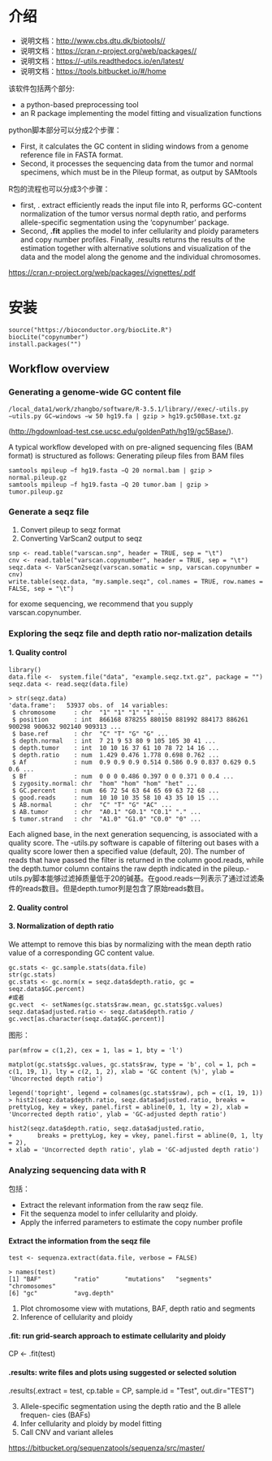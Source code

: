 # 介绍

+ 说明文档：http://www.cbs.dtu.dk/biotools//
+ 说明文档：https://cran.r-project.org/web/packages//
+ 说明文档：https://-utils.readthedocs.io/en/latest/
+ 说明文档：https://tools.bitbucket.io/#/home

该软件包括两个部分:
+ a python-based preprocessing tool
+ an R package implementing the model fitting and visualization functions

python脚本部分可以分成2个步骤：
+ First, it calculates the GC content in sliding windows from a genome reference file in FASTA format.
+ Second, it processes the sequencing data from the tumor and normal specimens, which must be in the Pileup format, as output by SAMtools


R包的流程也可以分成3个步骤：
+ first, . extract efficiently reads the input file into R, performs GC-content normalization of the tumor versus normal depth ratio, and performs allele-specific segmentation using the ‘copynumber’ package.
+ Second, **.fit** applies the model to infer cellularity and ploidy parameters and copy number profiles.
Finally, .results returns the results of the estimation together with alternative solutions and visualization of the data and the model along the genome and the individual chromosomes.

https://cran.r-project.org/web/packages//vignettes/.pdf

# 安装
```
source("https://bioconductor.org/biocLite.R")
biocLite("copynumber")
install.packages("")
```

## Workflow overview
### Generating a genome-wide GC content file
```
/local_data1/work/zhangbo/software/R-3.5.1/library//exec/-utils.py
−utils.py GC−windows −w 50 hg19.fa | gzip > hg19.gc50Base.txt.gz
```
(http://hgdownload-test.cse.ucsc.edu/goldenPath/hg19/gc5Base/).



A typical workflow developed with  on pre-aligned sequencing files (BAM format) is structured as follows:
Generating pileup files from BAM files
```
samtools mpileup −f hg19.fasta −Q 20 normal.bam | gzip > normal.pileup.gz
samtools mpileup −f hg19.fasta −Q 20 tumor.bam | gzip > tumor.pileup.gz
```


### Generate a seqz file
1. Convert pileup to seqz format
2. Converting VarScan2 output to seqz
```
snp <- read.table("varscan.snp", header = TRUE, sep = "\t")
cnv <- read.table("varscan.copynumber", header = TRUE, sep = "\t")
seqz.data <- VarScan2seqz(varscan.somatic = snp, varscan.copynumber = cnv)
write.table(seqz.data, "my.sample.seqz", col.names = TRUE, row.names = FALSE, sep = "\t")
```
for exome sequencing, we recommend that you supply varscan.copynumber.

### Exploring the seqz file and depth ratio nor-malization details

#### 1. Quality control

```
library()
data.file <-  system.file("data", "example.seqz.txt.gz", package = "")
seqz.data <- read.seqz(data.file)

> str(seqz.data)
'data.frame':	53937 obs. of  14 variables:
 $ chromosome     : chr  "1" "1" "1" "1" ...
 $ position       : int  866168 878255 880150 881992 884173 886261 900298 900632 902140 909313 ...
 $ base.ref       : chr  "C" "T" "G" "G" ...
 $ depth.normal   : int  7 21 9 53 80 9 105 105 30 41 ...
 $ depth.tumor    : int  10 10 16 37 61 10 78 72 14 16 ...
 $ depth.ratio    : num  1.429 0.476 1.778 0.698 0.762 ...
 $ Af             : num  0.9 0.9 0.9 0.514 0.586 0.9 0.837 0.629 0.5 0.6 ...
 $ Bf             : num  0 0 0 0.486 0.397 0 0 0.371 0 0.4 ...
 $ zygosity.normal: chr  "hom" "hom" "hom" "het" ...
 $ GC.percent     : num  66 72 54 63 64 65 69 63 72 68 ...
 $ good.reads     : num  10 10 10 35 58 10 43 35 10 15 ...
 $ AB.normal      : chr  "C" "T" "G" "AC" ...
 $ AB.tumor       : chr  "A0.1" "G0.1" "C0.1" "." ...
 $ tumor.strand   : chr  "A1.0" "G1.0" "C0.0" "0" ...
```

Each aligned base, in the next generation sequencing, is associated with a quality score. The -utils.py software is capable of filtering out bases with a quality score lower then a specified value (default, 20). The number of reads that have passed the filter is returned in the column good.reads, while the depth.tumor column contains the raw depth indicated in the pileup.-utils.py脚本能够过滤掉质量低于20的碱基。在good.reads一列表示了通过过滤条件的reads数目。但是depth.tumor列是包含了原始reads数目。
#### 2. Quality control
#### 3. Normalization of depth ratio

We attempt to remove this bias by normalizing with the mean depth ratio value of a corresponding GC content value.
```
gc.stats <- gc.sample.stats(data.file)
str(gc.stats)
gc.stats <- gc.norm(x = seqz.data$depth.ratio, gc = seqz.data$GC.percent)
#或者
gc.vect  <- setNames(gc.stats$raw.mean, gc.stats$gc.values)
seqz.data$adjusted.ratio <- seqz.data$depth.ratio / gc.vect[as.character(seqz.data$GC.percent)]
```
图形：
```
par(mfrow = c(1,2), cex = 1, las = 1, bty = 'l') 

matplot(gc.stats$gc.values, gc.stats$raw, type = 'b', col = 1, pch = c(1, 19, 1), lty = c(2, 1, 2), xlab = 'GC content (%)', ylab = 'Uncorrected depth ratio')

legend('topright', legend = colnames(gc.stats$raw), pch = c(1, 19, 1)) > hist2(seqz.data$depth.ratio, seqz.data$adjusted.ratio, breaks = prettyLog, key = vkey, panel.first = abline(0, 1, lty = 2), xlab = 'Uncorrected depth ratio', ylab = 'GC-adjusted depth ratio')

hist2(seqz.data$depth.ratio, seqz.data$adjusted.ratio,
+       breaks = prettyLog, key = vkey, panel.first = abline(0, 1, lty = 2),
+ xlab = 'Uncorrected depth ratio', ylab = 'GC-adjusted depth ratio')
```

### Analyzing sequencing data with R
包括：
+ Extract the relevant information from the raw seqz file.
+ Fit the sequenza model to infer cellularity and ploidy.
+ Apply the inferred parameters to estimate the copy number profile

#### Extract the information from the seqz file
```
test <- sequenza.extract(data.file, verbose = FALSE)

> names(test)
[1] "BAF"         "ratio"       "mutations"   "segments"    "chromosomes"
[6] "gc"          "avg.depth"  
```
1. Plot chromosome view with mutations, BAF, depth ratio and segments
2. Inference of cellularity and ploidy
#### .fit: run grid-search approach to estimate cellularity and ploidy
CP <- .fit(test)
#### .results: write files and plots using suggested or selected solution
.results(.extract = test,
                 cp.table = CP, sample.id = "Test",
                 out.dir="TEST")

3. Allele-specific segmentation using the depth ratio and the B allele frequen- cies (BAFs)
4. Infer cellularity and ploidy by model fitting 
5. Call CNV and variant alleles

https://bitbucket.org/sequenzatools/sequenza/src/master/

